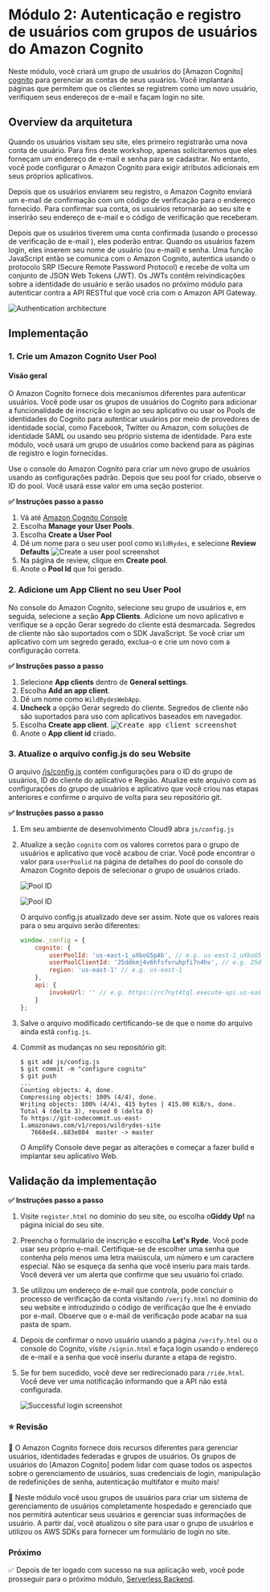 # Módulo 2: Autenticação e registro de usuários com grupos de usuários do Amazon Cognito

Neste módulo, você criará um grupo de usuários do [Amazon Cognito] [cognito] para gerenciar as contas de seus usuários. Você implantará páginas que permitem que os clientes se registrem como um novo usuário, verifiquem seus endereços de e-mail e façam login no site.

## Overview da arquitetura

Quando os usuários visitam seu site, eles primeiro registrarão uma nova conta de usuário. Para fins deste workshop, apenas solicitaremos que eles forneçam um endereço de e-mail e senha para se cadastrar. No entanto, você pode configurar o Amazon Cognito para exigir atributos adicionais em seus próprios aplicativos.

Depois que os usuários enviarem seu registro, o Amazon Cognito enviará um e-mail de confirmação com um código de verificação para o endereço fornecido. Para confirmar sua conta, os usuários retornarão ao seu site e inserirão seu endereço de e-mail e o código de verificação que receberam. 

Depois que os usuários tiverem uma conta confirmada (usando o processo de verificação de e-mail ), eles poderão entrar. Quando os usuários fazem login, eles inserem seu nome de usuário (ou e-mail) e senha. Uma função JavaScript então se comunica com o Amazon Cognito, autentica usando o protocolo SRP (Secure Remote Password Protocol) e recebe de volta um conjunto de JSON Web Tokens (JWT). Os JWTs contêm reivindicações sobre a identidade do usuário e serão usados no próximo módulo para autenticar contra a API RESTful que você cria com o Amazon API Gateway.

![Authentication architecture](../images/authentication-architecture.png)

## Implementação

### 1. Crie um Amazon Cognito User Pool

#### Visão geral

O Amazon Cognito fornece dois mecanismos diferentes para autenticar usuários. Você pode usar os grupos de usuários do Cognito para adicionar a funcionalidade de inscrição e login ao seu aplicativo ou usar os Pools de identidades do Cognito para autenticar usuários por meio de provedores de identidade social, como Facebook, Twitter ou Amazon, com soluções de identidade SAML ou usando seu próprio sistema de identidade. Para este módulo, você usará um grupo de usuários como backend para as páginas de registro e login fornecidas.

Use o console do Amazon Cognito para criar um novo grupo de usuários usando as configurações padrão. Depois que seu pool for criado, observe o ID do pool. Você usará esse valor em uma seção posterior.

**:white_check_mark: Instruções passo a passo**

1. Vá até [Amazon Cognito Console][cognito-console]
1. Escolha **Manage your User Pools**.
1. Escolha **Create a User Pool**
1. Dê um nome para o seu user pool como `WildRydes`, e selecione **Review Defaults**
    ![Create a user pool screenshot](../images/create-a-user-pool.png)
1. Na página de review, clique em **Create pool**.
1. Anote o **Pool Id** que foi gerado.

### 2. Adicione um App Client no seu User Pool

No console do Amazon Cognito, selecione seu grupo de usuários e, em seguida, selecione a seção **App Clients**. Adicione um novo aplicativo e verifique se a opção Gerar segredo do cliente está desmarcada. Segredos de cliente não são suportados com o SDK JavaScript. Se você criar um aplicativo com um segredo gerado, exclua-o e crie um novo com a configuração correta.

**:white_check_mark: Instruções passo a passo**
1. Selecione **App clients** dentro de **General settings**.
1. Escolha **Add an app client**.
1. Dê um nome como `WildRydesWebApp`.
1. **Uncheck** a opção Gerar segredo do cliente. Segredos de cliente não são suportados para uso com aplicativos baseados em navegador.
1. Escolha **Create app client**.
   <kbd>![Create app client screenshot](../images/add-app.png)</kbd>
1. Anote o **App client id** criado.

### 3. Atualize o arquivo config.js do seu Website

O arquivo [/js/config.js][configjs] contém configurações para o ID do grupo de usuários, ID do cliente do aplicativo e Região. Atualize este arquivo com as configurações do grupo de usuários e aplicativo que você criou nas etapas anteriores e confirme o arquivo de volta para seu repositório git.

**:white_check_mark: Instruções passo a passo**
1. Em seu ambiente de desenvolvimento Cloud9 abra `js/config.js`
1. Atualize a seção `cognito` com os valores corretos para o grupo de usuários e aplicativo que você acabou de criar.
 Você pode encontrar o valor para `userPoolid` na página de detalhes do pool do console do Amazon Cognito depois de selecionar o grupo de usuários criado.

    ![Pool ID](../images/pool-id.png)


    ![Pool ID](../images/client-id.png)


    O arquivo config.js atualizado deve ser assim. Note que os valores reais para o seu arquivo serão diferentes:
    ```JavaScript
    window._config = {
        cognito: {
            userPoolId: 'us-east-1_uXboG5pAb', // e.g. us-east-1_uXboG5pAb
            userPoolClientId: '25ddkmj4v6hfsfvruhpfi7n4hv', // e.g. 25ddkmj4v6hfsfvruhpfi7n4hv
            region: 'us-east-1' // e.g. us-east-1
        },
        api: {
            invokeUrl: '' // e.g. https://rc7nyt4tql.execute-api.us-east-1.amazonaws.com/prod,
        }
    };
    ```
1. Salve o arquivo modificado certificando-se de que o nome do arquivo ainda está `config.js`.
1. Commit as mudanças no seu repositório git:
    ```
    $ git add js/config.js 
    $ git commit -m "configure cognito"
    $ git push
    ...
    Counting objects: 4, done.
    Compressing objects: 100% (4/4), done.
    Writing objects: 100% (4/4), 415 bytes | 415.00 KiB/s, done.
    Total 4 (delta 3), reused 0 (delta 0)
    To https://git-codecommit.us-east-1.amazonaws.com/v1/repos/wildrydes-site
       7668ed4..683e884  master -> master
    ```

    O Amplify Console deve pegar as alterações e começar a fazer build e implantar seu aplicativo Web.

## Validação da implementação

**:white_check_mark: Instruções passo a passo**
1. Visite `register.html` no domínio do seu site, ou escolha o**Giddy Up!** na página inicial do seu site.

1. Preencha o formulário de inscrição e escolha **Let's Ryde**. Você pode usar seu próprio e-mail. Certifique-se de escolher uma senha que contenha pelo menos uma letra maiúscula, um número e um caractere especial. Não se esqueça da senha que você inseriu para mais tarde. Você deverá ver um alerta que confirme que seu usuário foi criado.


1. Se utilizou um endereço de e-mail que controla, pode concluir o processo de verificação da conta visitando `/verify.html` no domínio do seu website e introduzindo o código de verificação que lhe é enviado por e-mail. Observe que o e-mail de verificação pode acabar na sua pasta de spam.

1. Depois de confirmar o novo usuário usando a página `/verify.html` ou o console do Cognito, visite `/signin.html` e faça login usando o endereço de e-mail e a senha que você inseriu durante a etapa de registro.

1. Se for bem sucedido, você deve ser redirecionado para `/ride.html`. Você deve ver uma notificação informando que a API não está configurada.

    ![Successful login screenshot](../images/successful-login.png)

### :star: Revisão

:key: O Amazon Cognito fornece dois recursos diferentes para gerenciar usuários, identidades federadas e grupos de usuários. Os grupos de usuários do [Amazon Cognito] podem lidar com quase todos os aspectos sobre o gerenciamento de usuários, suas credenciais de login, manipulação de redefinições de senha, autenticação multifator e muito mais!

:wrench: Neste módulo você usou grupos de usuários para criar um sistema de gerenciamento de usuários completamente hospedado e gerenciado que nos permitirá autenticar seus usuários e gerenciar suas informações de usuário. A partir daí, você atualizou o site para usar o grupo de usuários e utilizou os AWS SDKs para fornecer um formulário de login no site.

### Próximo

:white_check_mark: Depois de ter logado com sucesso na sua aplicação web, você pode prosseguir para o próximo módulo, [Serverless Backend][serverless-backend].

[static-web-hosting]: ../1_StaticWebHosting/
[amplify-console]: https://aws.amazon.com/amplify/console/
[cognito]: https://aws.amazon.com/cognito/
[setup]: ../0_Setup/
[serverless-backend]: ../3_ServerlessBackend/
[cognito-console]: https://console.aws.amazon.com/cognito/home
[configjs]: ../1_StaticWebHosting/website/js/config.js
[jwt-decoder]: https://jwt.io/

